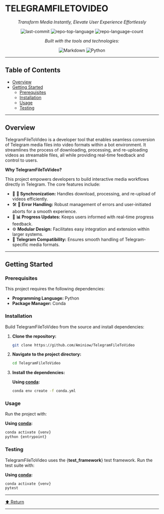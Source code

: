 # TELEGRAMFILETOVIDEO


<div align="center" id="top">
  
*Transform Media Instantly, Elevate User Experience Effortlessly*

![last-commit](https://img.shields.io/github/last-commit/Aminiow/TelegramFileToVideo?style=flat&logo=git&logoColor=white&color=0080ff)
![repo-top-language](https://img.shields.io/github/languages/top/Aminiow/TelegramFileToVideo?style=flat&color=0080ff)
![repo-language-count](https://img.shields.io/github/languages/count/Aminiow/TelegramFileToVideo?style=flat&color=0080ff)

*Built with the tools and technologies:*

![Markdown](https://img.shields.io/badge/Markdown-000000.svg?style=flat&logo=Markdown&logoColor=white)
![Python](https://img.shields.io/badge/Python-3776AB.svg?style=flat&logo=Python&logoColor=white)

</div>

---

## Table of Contents

- [Overview](#overview)
- [Getting Started](#getting-started)
  - [Prerequisites](#prerequisites)
  - [Installation](#installation)
  - [Usage](#usage)
  - [Testing](#testing)

---

## Overview

TelegramFileToVideo is a developer tool that enables seamless conversion of Telegram media files into video formats within a bot environment. It streamlines the process of downloading, processing, and re-uploading videos as streamable files, all while providing real-time feedback and control to users.

**Why TelegramFileToVideo?**

This project empowers developers to build interactive media workflows directly in Telegram. The core features include:

- 🧩 **🔄 Synchronization:** Handles download, processing, and re-upload of videos efficiently.
- 🛠️ **📝 Error Handling:** Robust management of errors and user-initiated aborts for a smooth experience.
- 🚦 **📊 Progress Updates:** Keeps users informed with real-time progress feedback.
- ⚙️ **Modular Design:** Facilitates easy integration and extension within larger systems.
- 🎥 **Telegram Compatibility:** Ensures smooth handling of Telegram-specific media formats.

---

## Getting Started

### Prerequisites

This project requires the following dependencies:

- **Programming Language:** Python
- **Package Manager:** Conda

### Installation

Build TelegramFileToVideo from the source and install dependencies:

1. **Clone the repository:**

   ```sh
   git clone https://github.com/Aminiow/TelegramFileToVideo
   ```

2. **Navigate to the project directory:**

   ```sh
   cd TelegramFileToVideo
   ```

3. **Install the dependencies:**

   **Using [conda](https://docs.conda.io/):**

   ```sh
   conda env create -f conda.yml
   ```

### Usage

Run the project with:

**Using [conda](https://docs.conda.io/):**

```sh
conda activate {venv}
python {entrypoint}
```

### Testing

TelegramFileToVideo uses the {**test_framework**} test framework. Run the test suite with:

**Using [conda](https://docs.conda.io/):**

```sh
conda activate {venv}
pytest
```

---

[⬆ Return](#top)

---
